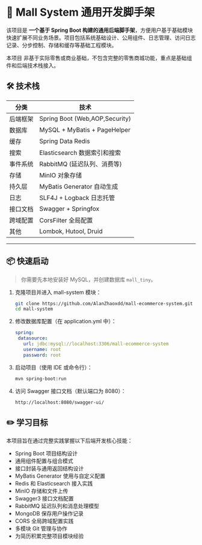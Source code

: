 # 🌟  Mall System 通用开发脚手架


该项目是 **一个基于 Spring Boot 构建的通用后端脚手架**，方便用户基于基础模块快速扩展不同业务场景。项目包括系统基础设计、公用组件、日志管理、访问日志记录、分步控制、存储和缓存等基础工程模块。

本项目 非基于实际零售或商业基础，不包含完整的零售商城功能，重点是基础组件和后端技术栈接入。



## 🛠 技术栈

| 分类   | 技术                             |
|------|--------------------------------|
| 后端框架 | Spring Boot (Web,AOP,Security) |
| 数据库  | MySQL + MyBatis + PageHelper   |
| 缓存   | Spring Data Redis              |
| 搜索   | Elasticsearch 数据索引和搜索          |
| 事件系统 | RabbitMQ (延迟队列、消费等)            |
| 存储   | MinIO 对象存储                     |
| 持久层  | MyBatis Generator 自动生成         |
| 日志   | SLF4J + Logback 日志托管           |
| 接口文档 | Swagger + Springfox            |
| 跨域配置 | CorsFilter 全局配置                |
| 其他   | Lombok, Hutool, Druid          |

---

## 📦 快速启动

> 你需要先本地安装好 MySQL，并创建数据库 `mall_tiny`。

1. 克隆项目并进入 mall-system 模块：
   ```bash
   git clone https://github.com/AlanZhaoxdd/mall-ecommerce-system.git
   cd mall-system

2. 修改数据库配置（在 application.yml 中）：
    ```yaml
   spring:
     datasource:
       url: jdbc:mysql://localhost:3306/mall-ecommerce-system
       username: root
       password: root
   
3. 启动项目（使用 IDE 或命令行）：
   ```bash
   mvn spring-boot:run

4. 访问 Swagger 接口文档（默认端口为 8080）：
   ```bash
   http://localhost:8080/swagger-ui/

## ✏️ 学习目标
本项目旨在通过完整实践掌握以下后端开发核心技能：

- Spring Boot 项目结构设计
- 通用组件配置与组合模式
- 接口封装与通用返回结构设计
- MyBatis Generator 使用与自定义配置
- Redis 和 Elasticsearch 接入实践
- MinIO 存储和文件上传
- Swagger3 接口文档配置
- RabbitMQ 延迟队列和消息处理模型
- MongoDB 保存用户操作记录
- CORS 全局跨域配置实践
- 多模块 Git 管理与协作
- 为简历积累完整项目模块经验  
